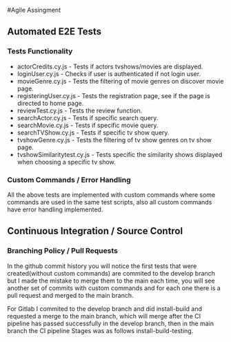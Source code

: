 #Agile Assingment

## Automated E2E Tests
### Tests Functionality

+ actorCredits.cy.js - Tests if actors tvshows/movies are displayed.
+ loginUser.cy.js - Checks if user is authenticated if not login user.
+ movieGenre.cy.js - Tests the filtering of movie genres on discover movie page.
+ registeringUser.cy.js - Tests the registration page, see if the page is directed to home page.
+ reviewTest.cy.js - Tests the review function.
+ searchActor.cy.js - Tests if specific search query.
+ searchMovie.cy.js - Tests if specific movie query.
+ searchTVShow.cy.js - Tests if specific tv show query.
+ tvshowGenre.cy.js - Tests the filtering of tv show genres on tv show page.
+ tvshowSimilaritytest.cy.js - Tests specific the similarity shows displayed when choosing a specific tv show.

### Custom Commands / Error Handling

All the above tests are implemented with custom commands where some commands are used in the same test scripts, also all custom commands have error handling implemented.

## Continuous Integration / Source Control

### Branching Policy / Pull Requests

In the github commit history you will notice the first tests that were created(without custom commands) are commited to the develop branch but I made the mistake to merge them to the main each time, you will see another set of commits with custom commands and for each one there is a pull request and merged to the main branch.

For Gitlab I commited to the develop branch and did install-build and requested a merge to the main branch, which will merge after the CI pipeline has passed successfully in the develop branch, then in the main branch the CI pipeline Stages was as follows install-build-testing.